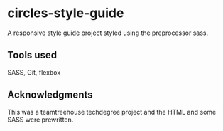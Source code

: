 # circles-style-guide
A responsive style guide project styled using the preprocessor sass.

## Tools used
SASS, Git, flexbox

## Acknowledgments
This was a teamtreehouse techdegree project and the HTML and some SASS were prewritten.
